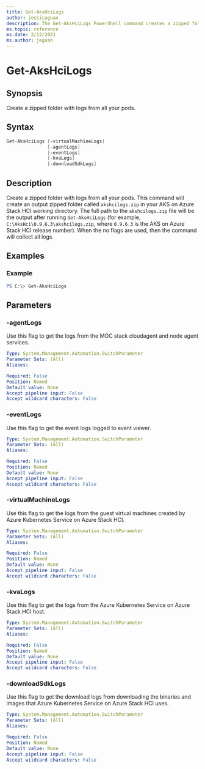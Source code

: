 ```yaml
---
title: Get-AksHciLogs
author: jessicaguan
description: The Get-AksHciLogs PowerShell command creates a zipped folder with logs from all your pods.
ms.topic: reference
ms.date: 2/12/2021
ms.author: jeguan
---
```


# Get-AksHciLogs

## Synopsis
Create a zipped folder with logs from all your pods. 

## Syntax

```powershell
Get-AksHciLogs [-virtualMachineLogs]
               [-agentLogs]
               [-eventLogs]
               [-kvaLogs] 
               [-downloadSdkLogs] 
```

## Description
Create a zipped folder with logs from all your pods. This command will create an output zipped folder called `akshcilogs.zip` in your AKS on Azure Stack HCI working directory. The full path to the `akshcilogs.zip` file will be the output after running  `Get-AksHciLogs` (for example, `C:\AksHci\0.9.6.3\akshcilogs.zip`, where `0.9.6.3` is the AKS on Azure Stack HCI release number). When the no flags are used, then the command will collect all logs.

## Examples

### Example

```powershell
PS C:\> Get-AksHciLogs
```

## Parameters

### -agentLogs
Use this flag to get the logs from the MOC stack cloudagent and node agent services.

```yaml
Type: System.Management.Automation.SwitchParameter
Parameter Sets: (All)
Aliases:

Required: False
Position: Named
Default value: None
Accept pipeline input: False
Accept wildcard characters: False
```

### -eventLogs
Use this flag to get the event logs logged to event viewer.

```yaml
Type: System.Management.Automation.SwitchParameter
Parameter Sets: (All)
Aliases:

Required: False
Position: Named
Default value: None
Accept pipeline input: False
Accept wildcard characters: False
```

### -virtualMachineLogs
Use this flag to get the logs from the guest virtual machines created by Azure Kubernetes Service on Azure Stack HCI.

```yaml
Type: System.Management.Automation.SwitchParameter
Parameter Sets: (All)
Aliases:

Required: False
Position: Named
Default value: None
Accept pipeline input: False
Accept wildcard characters: False
```

### -kvaLogs
Use this flag to get the logs from the Azure Kubernetes Service on Azure Stack HCI host.

```yaml
Type: System.Management.Automation.SwitchParameter
Parameter Sets: (All)
Aliases:

Required: False
Position: Named
Default value: None
Accept pipeline input: False
Accept wildcard characters: False
```

### -downloadSdkLogs
Use this flag to get the download logs from downloading the binaries and images that Azure Kubernetes Service on Azure Stack HCI uses.

```yaml
Type: System.Management.Automation.SwitchParameter
Parameter Sets: (All)
Aliases:

Required: False
Position: Named
Default value: None
Accept pipeline input: False
Accept wildcard characters: False
```